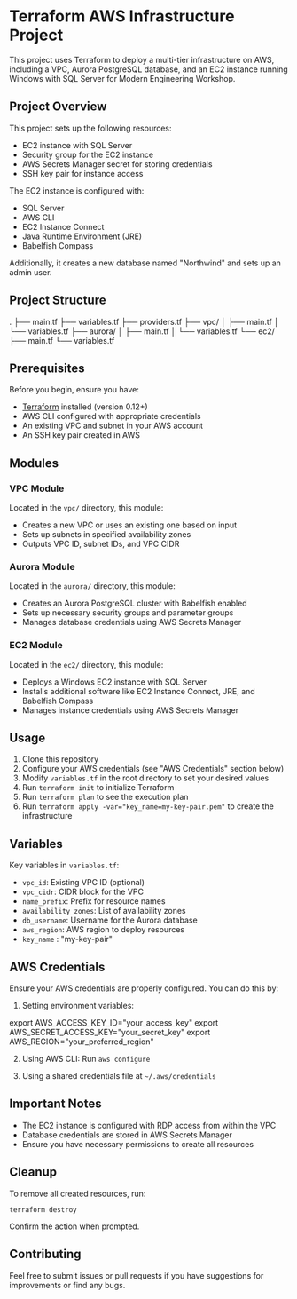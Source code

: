 # Terraform AWS Infrastructure Project

This project uses Terraform to deploy a multi-tier infrastructure on AWS, including a VPC, Aurora PostgreSQL database, and an EC2 instance running Windows with SQL Server for Modern Engineering Workshop.

## Project Overview

This project sets up the following resources:
- EC2 instance with SQL Server
- Security group for the EC2 instance
- AWS Secrets Manager secret for storing credentials
- SSH key pair for instance access

The EC2 instance is configured with:
- SQL Server
- AWS CLI
- EC2 Instance Connect
- Java Runtime Environment (JRE)
- Babelfish Compass

Additionally, it creates a new database named "Northwind" and sets up an admin user.

## Project Structure

.
├── main.tf
├── variables.tf
├── providers.tf
├── vpc/
│ ├── main.tf
│ └── variables.tf
├── aurora/
│ ├── main.tf
│ └── variables.tf
└── ec2/
├── main.tf
└── variables.tf

## Prerequisites

Before you begin, ensure you have:
- [Terraform](https://www.terraform.io/downloads.html) installed (version 0.12+)
- AWS CLI configured with appropriate credentials
- An existing VPC and subnet in your AWS account
- An SSH key pair created in AWS

## Modules

### VPC Module

Located in the `vpc/` directory, this module:
- Creates a new VPC or uses an existing one based on input
- Sets up subnets in specified availability zones
- Outputs VPC ID, subnet IDs, and VPC CIDR

### Aurora Module

Located in the `aurora/` directory, this module:
- Creates an Aurora PostgreSQL cluster with Babelfish enabled
- Sets up necessary security groups and parameter groups
- Manages database credentials using AWS Secrets Manager

### EC2 Module

Located in the `ec2/` directory, this module:
- Deploys a Windows EC2 instance with SQL Server
- Installs additional software like EC2 Instance Connect, JRE, and Babelfish Compass
- Manages instance credentials using AWS Secrets Manager

## Usage

1. Clone this repository
2. Configure your AWS credentials (see "AWS Credentials" section below)
3. Modify `variables.tf` in the root directory to set your desired values
4. Run `terraform init` to initialize Terraform
5. Run `terraform plan` to see the execution plan
6. Run `terraform apply -var="key_name=my-key-pair.pem"` to create the infrastructure

## Variables

Key variables in `variables.tf`:

- `vpc_id`: Existing VPC ID (optional)
- `vpc_cidr`: CIDR block for the VPC
- `name_prefix`: Prefix for resource names
- `availability_zones`: List of availability zones
- `db_username`: Username for the Aurora database
- `aws_region`: AWS region to deploy resources
- `key_name` : "my-key-pair"

## AWS Credentials

Ensure your AWS credentials are properly configured. You can do this by:

1. Setting environment variables:

export AWS_ACCESS_KEY_ID="your_access_key"
export AWS_SECRET_ACCESS_KEY="your_secret_key"
export AWS_REGION="your_preferred_region"


2. Using AWS CLI: Run `aws configure`

3. Using a shared credentials file at `~/.aws/credentials`

## Important Notes

- The EC2 instance is configured with RDP access from within the VPC
- Database credentials are stored in AWS Secrets Manager
- Ensure you have necessary permissions to create all resources

## Cleanup

To remove all created resources, run:

`terraform destroy`

Confirm the action when prompted.

## Contributing

Feel free to submit issues or pull requests if you have suggestions for improvements or find any bugs.
